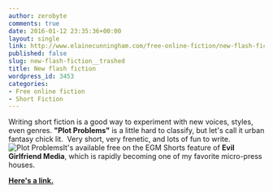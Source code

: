 ```yaml
---
author: zerobyte
comments: true
date: 2016-01-12 23:35:36+00:00
layout: single
link: http://www.elainecunningham.com/free-online-fiction/new-flash-fiction__trashed/
published: false
slug: new-flash-fiction__trashed
title: New flash fiction
wordpress_id: 3453
categories:
- Free online fiction
- Short Fiction
---
```


Writing short fiction is a good way to experiment with new voices, styles, even genres.
**"Plot Problems"** is a little hard to classify, but let's call it urban fantasy chick lit.  Very short, very frenetic, and lots of fun to write.
![Plot Problems](http://www.elainecunningham.com/wp-content/uploads/2016/01/Plot-Problems-300x224.jpg)It's available free on the EGM Shorts feature of **Evil Girlfriend Media**, which is rapidly becoming one of my favorite micro-press houses.

**[Here's a link.
](http://www.evilgirlfriendmedia.com/1288/news/plot-problems-by-elaine-cunningham/)**


